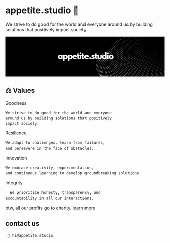 
# appetite.studio 🍳

We strive to do good for the world and everyone around us by building solutions that positively impact society.

![Logo](https://raw.githubusercontent.com/appetitestudio/.github/main/banner.png)


## ⚖️ Values

Goodness
```bash
We strive to do good for the world and everyone
around us by building solutions that positively
impact society.
```

Resilience

```bash
We adapt to challenges, learn from failures,
and persevere in the face of obstacles.
```

Innovation

```bash
We embrace creativity, experimentation,
and continuous learning to develop groundbreaking solutions.
```

Integrity

```bash
  We prioritize honesty, transparency, and
accountability in all our interactions.
```



btw, all our profits go to charity.  [learn more](https://appetite.studio/contact)


## contact us

```bash
 👋 hi@appetite.studio
```
    
